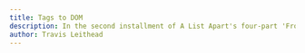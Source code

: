 ```yaml
---
title: Tags to DOM
description: In the second installment of A List Apart's four-part 'From URL to Interactive' series, Travis Leithead, former editor of W3C's HTML spec, walks us through the process of parsing HTML - from how browsers create trees to how the DOM responds to events. Equipped with this knowledge, you'll be able to make smarter DOM decisions, reduce time to interactive, and eliminate unintended reflows.
author: Travis Leithead
---
```

